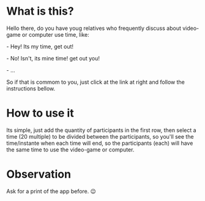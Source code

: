 # What is this? 
Hello there, do you have youg relatives who frequently discuss about video-game or computer use time, like:

\- Hey! Its my time, get out!

\- No! Isn't, its mine time! get out you!

\- ...

So if that is commom to you, just click at the link at right and follow the instructions bellow.

# How to use it
Its simple, just add the quantity of participants in the first row, then select a time (20 multiple) to be divided between the participants, so you'll see the time/instante when each time will end, so the participants (each) will have the same time to use the video-game or computer. 

# Observation
Ask for a print of the app before. :wink: